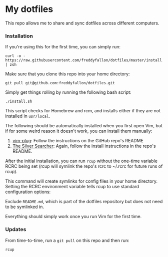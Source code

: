 # My dotfiles

This repo allows me to share and sync dotfiles across different computers.

### Installation

If you're using this for the first time, you can simply run:

```
curl -o - https://raw.githubusercontent.com/freddyfallon/dotfiles/master/install.sh | zsh
```

Make sure that you clone this repo into your home directory:

```
git pull git@github.com:freddyfallon/dotfiles.git
```

Simply get things rolling by running the following bash script:

```
./install.sh
```

This script checks for Homebrew and rcm, and installs either if they are not installed in `usr/local`.

The following should be automatically installed when you first open Vim, but if for some weird reason it doesn't work, you can install them manually:

1. [vim-plug](https://github.com/junegunn/vim-plug): Follow the instructions on the GitHub repo's README
2. [The Silver Searcher](https://github.com/ggreer/the_silver_searcher): Again, follow the install instructions in the repo's README.

After the initial installation, you can run `rcup` without the one-time variable RCRC being set (rcup will symlink the repo's rcrc to ~/.rcrc for future runs of rcup).

This command will create symlinks for config files in your home directory. Setting the RCRC environment variable tells rcup to use standard configuration options:

Exclude `README.md`, which is part of the dotfiles repository but does not need to be symlinked in.

Everything should simply work once you run Vim for the first time.

### Updates

From time-to-time, run a `git pull` on this repo and then run:

```
rcup
```

